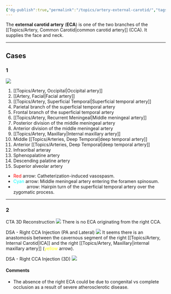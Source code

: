 ```yaml
---
{"dg-publish":true,"permalink":"/topics/artery-external-carotid/","tags":["anatomy","artery"],"created":"2023-09-01T12:23:14.259-07:00","updated":"2024-05-03T12:57:23.233-07:00"}
---
```



The **external carotid artery** (**ECA**) is one of the two branches of the [[Topics/Artery, Common Carotid\|common carotid artery]] (CCA). It supplies the face and neck.

---

## Cases

### 1

![](https://i.imgur.com/fVBdNlI.jpeg)
1. [[Topics/Artery, Occipital\|Occipital artery]]
2. [[Artery, Facial\|Facial artery]]
3. [[Topics/Artery, Superficial Temporal\|Superficial temporal artery]]
4. Parietal branch of the superficial temporal artery
5. Frontal branch of the superficial temporal artery
6. [[Topics/Artery, Recurrent Meningeal\|Middle meningeal artery]]
7. Posterior division of the middle meningeal artery
8. Anterior division of the middle meningeal artery
9. [[Topics/Artery, Maxillary\|Internal maxillary artery]]
10. Middle [[Topics/Arteries, Deep Temporal\|deep temporal artery]]
11. Anterior [[Topics/Arteries, Deep Temporal\|deep temporal artery]]
12. Infraoribal arteray
13. Sphenopalatine artery
14. Descending palatine artery
15. Superior alveolar artery

- <span style="color: red">Red</span> arrow: Catheterization-induced vasospasm.
- <span style="color: Cyan">Cyan</span> arrow: Middle meningeal artery entering the foramen spinosum.
- <span style="color: white">White</span> arrow: Hairpin turn of the superficial temporal artery over the zygomatic process.

---

### 2 

CTA 3D Reconstruction
![](https://i.imgur.com/HlEtOlb.png)
There is no ECA originating from the right CCA.

DSA - Right CCA Injection (PA and Lateral)
![](https://i.imgur.com/5Eo29Nw.png)
It seems there is an anastomosis between the cavernous segment of the right [[Topics/Artery, Internal Carotid\|ICA]] and the right [[Topics/Artery, Maxillary\|internal maxillary artery]] (<span style="color:yellow">yellow</span> arrow).

DSA - Right CCA Injection (3D)
![](https://i.imgur.com/j59pqXH.png)

#### Comments

- The absence of the right ECA could be due to congenital vs complete occlusion as a result of severe atherosclerotic disease.
